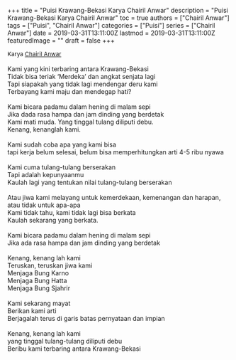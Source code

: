 +++
title = "Puisi Krawang-Bekasi Karya Chairil Anwar"
description = "Puisi Krawang-Bekasi Karya Chairil Anwar"
toc = true
authors = ["Chairil Anwar"]
tags = ["Puisi", "Chairil Anwar"]
categories = ["Puisi"]
series = ["Chairil Anwar"]
date = 2019-03-31T13:11:00Z
lastmod = 2019-03-31T13:11:00Z
featuredImage = ""
draft = false
+++

<div style="text-align: justify;">
<div style="font-size: small;">Karya <a href="/authors/chairil-anwar/" target="_blank">Chairil Anwar</a></div><br />
Kami yang kini terbaring antara Krawang-Bekasi<br />Tidak bisa teriak ‘Merdeka’ dan angkat senjata lagi<br />Tapi siapakah yang tidak lagi mendengar deru kami<br />Terbayang kami maju dan mendegap hati?<br /><br />Kami bicara padamu dalam hening di malam sepi<br />Jika dada rasa hampa dan jam dinding yang berdetak<br />Kami mati muda. Yang tinggal tulang diliputi debu.<br />Kenang, kenanglah kami.<br /><br />Kami sudah coba apa yang kami bisa<br />tapi kerja belum selesai, belum bisa memperhitungkan arti 4-5 ribu nyawa<br /><br />Kami cuma tulang-tulang berserakan<br />Tapi adalah kepunyaanmu<br />Kaulah lagi yang tentukan nilai tulang-tulang berserakan<br /><br />Atau jiwa kami melayang untuk kemerdekaan, kemenangan dan harapan,<br />atau tidak untuk apa-apa<br />Kami tidak tahu, kami tidak lagi bisa berkata<br />Kaulah sekarang yang berkata.<br /><br />Kami bicara padamu dalam hening di malam sepi<br />Jika ada rasa hampa dan jam dinding yang berdetak<br /><br />Kenang, kenang lah kami<br />Teruskan, teruskan jiwa kami<br />Menjaga Bung Karno<br />Menjaga Bung Hatta<br />Menjaga Bung Sjahrir<br /><br />Kami sekarang mayat<br />Berikan kami arti<br />Berjagalah terus di garis batas pernyataan dan impian<br /><br />Kenang, kenang lah kami<br />yang tinggal tulang-tulang diliputi debu<br />Beribu kami terbaring antara Krawang-Bekasi</div>
